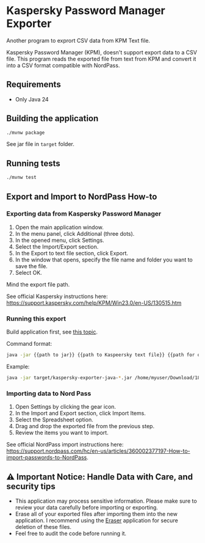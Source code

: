 # Kaspersky Password Manager Exporter
Another program to exprort CSV data from KPM Text file.

Kaspersky Password Manager (KPM), doesn't support export data to a CSV file. This program reads the exported file from 
text from KPM and convert it into a CSV format compatible with NordPass.

## Requirements
- Only Java 24

## Building the application
```bash
./mvnw package
```

See jar file in `target` folder.

## Running tests
```bash
./mvnw test
```

## Export and Import to NordPass How-to

### Exporting data from Kaspersky Password Manager
1. Open the main application window.
1. In the menu panel, click Additional (three dots).
1. In the opened menu, click Settings.
1. Select the Import/Export section.
1. In the Export to text file section, click Export.
1. In the window that opens, specify the file name and folder you want to save the file.
1. Select OK.

Mind the export file path.

See official Kaspersky instructions here: https://support.kaspersky.com/help/KPM/Win23.0/en-US/130515.htm

### Running this export
Build application first, see [this topic](#building-the-application).

Command format:
```bash
java -jar {{path to jar}} {{path to Kaspeersky text file}} {{path for output file}}
```

Example:
```bash
java -jar target/kaspersky-exporter-java-*.jar /home/myuser/Download/18-05-2025.txt /home/myuser/Download/exported-passwords.csv
```

### Importing data to Nord Pass

1. Open Settings by clicking the gear icon.
1. In the Import and Export section, click Import Items.
1. Select the Spreadsheet option.
1. Drag and drop the exported file from the previous step.
1. Review the items you want to import.


See official NordPass import instructions here: https://support.nordpass.com/hc/en-us/articles/360002377197-How-to-import-passwords-to-NordPass.


## ⚠️ Important Notice: Handle Data with Care, and security tips
- This application may process sensitive information. Please make sure to review your data carefully before importing or exporting.
- Erase all of your exported files after importing them into the new application. I recommend using the [Eraser](https://eraser.heidi.ie/) application for secure deletion of these files.
- Feel free to audit the code before running it.